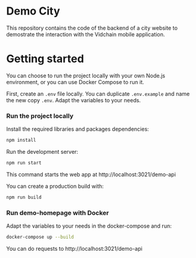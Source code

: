 # Demo City

This repository contains the code of the backend of a city website to demostrate the interaction with the Vidchain mobile application.

# Getting started

You can choose to run the project locally with your own Node.js environment, or you can use Docker Compose to run it.

First, create an `.env` file locally. You can duplicate `.env.example` and name the new copy `.env`. Adapt the variables to your needs.

### Run the project locally

Install the required libraries and packages dependencies:

```sh
npm install
```

Run the development server:

```sh
npm run start
```

This command starts the web app at http://localhost:3021/demo-api

You can create a production build with:

```sh
npm run build
```
### Run demo-homepage with Docker

Adapt the variables to your needs in the docker-compose and run:

```sh
docker-compose up --build
```
You can do requests to http://localhost:3021/demo-api